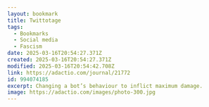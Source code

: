 ```yaml
---
layout: bookmark
title: Twittotage
tags:
  - Bookmarks
  - Social media
  - Fascism
date: 2025-03-16T20:54:27.371Z
created: 2025-03-16T20:54:27.371Z
modified: 2025-03-16T20:54:42.708Z
link: https://adactio.com/journal/21772
id: 994074185
excerpt: Changing a bot’s behaviour to inflict maximum damage.
image: https://adactio.com/images/photo-300.jpg
---
```


